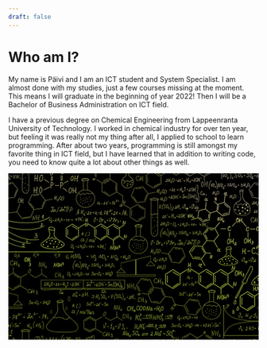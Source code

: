 ```yaml
---
draft: false
---
```

# Who am I?

My name is Päivi and I am an ICT student and System Specialist. I am almost done with my studies, just a few courses missing at the moment. This means I will graduate in the beginning of year 2022! Then I will be a Bachelor of Business Administration on ICT field. 

I have a previous degree on Chemical Engineering from Lappeenranta University of Technology. I worked in chemical industry for over ten year, but feeling it was really not my thing after all, I applied to school to learn programming. After about two years, programming is still amongst my favorite thing in ICT field, but I have learned that in addition to writing code, you need to know quite a lot about other things as well. 

![image alt text](/chemistry.jpg)